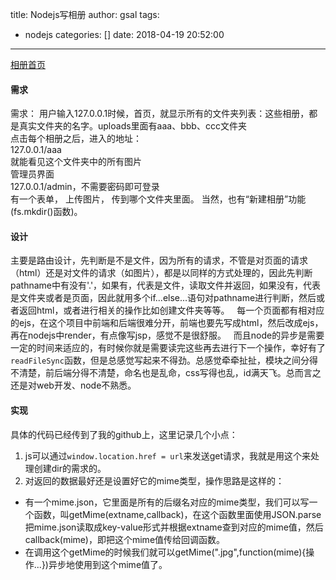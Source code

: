 title: Nodejs写相册
author: gsal
tags:
  - nodejs
categories: []
date: 2018-04-19 20:52:00
---
[相册首页](/album/views/index.html)
#### 需求
需求：
用户输入127.0.0.1时候，首页，就显示所有的文件夹列表：这些相册，都是真实文件夹的名字。uploads里面有aaa、bbb、ccc文件夹  
点击每个相册之后，进入的地址：  
127.0.0.1/aaa  
就能看见这个文件夹中的所有图片  
管理员界面  
127.0.0.1/admin，不需要密码即可登录  
有一个表单， 上传图片， 传到哪个文件夹里面。  当然，也有“新建相册”功能(fs.mkdir()函数)。
<!--more-->
#### 设计
主要是路由设计，先判断是不是文件，因为所有的请求，不管是对页面的请求（html）还是对文件的请求（如图片），都是以同样的方式处理的，因此先判断pathname中有没有'.'，如果有，代表是文件，读取文件并返回，如果没有，代表是文件夹或者是页面，因此就用多个if...else...语句对pathname进行判断，然后或者返回html，或者进行相关的操作比如创建文件夹等等。   
每一个页面都有相对应的ejs，在这个项目中前端和后端很难分开，前端也要先写成html，然后改成ejs，再在nodejs中render，有点像写jsp，感觉不是很舒服。  
而且node的异步是需要一定的时间来适应的，有时候你就是需要读完这些再去进行下一个操作，幸好有了`readFileSync`函数，但是总感觉写起来不得劲。总感觉牵牵扯扯，模块之间分得不清楚，前后端分得不清楚，命名也是乱命，css写得也乱，id满天飞。总而言之还是对web开发、node不熟悉。   
#### 实现
具体的代码已经传到了我的github上，这里记录几个小点：
1. js可以通过`window.location.href = url`来发送get请求，我就是用这个来处理创建dir的需求的。
1. 对返回的数据最好还是设置好它的mime类型，操作思路是这样的：
 - 有一个mime.json，它里面是所有的后缀名对应的mime类型，我们可以写一个函数，叫getMime(extname,callback)，在这个函数里面使用JSON.parse把mime.json读取成key-value形式并根据extname查到对应的mime值，然后callback(mime)，即把这个mime值传给回调函数。
 - 在调用这个getMime的时候我们就可以getMime(".jpg",function(mime){操作...})异步地使用到这个mime值了。